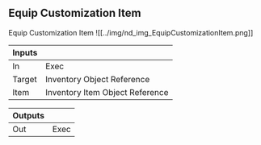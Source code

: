 ## Equip Customization Item
Equip Customization Item
![[../img/nd_img_EquipCustomizationItem.png]]

|Inputs||
|--|--|
| In | Exec |
| Target | Inventory Object Reference |
| Item | Inventory Item Object Reference |

|Outputs||
|--|--|
| Out | Exec |
